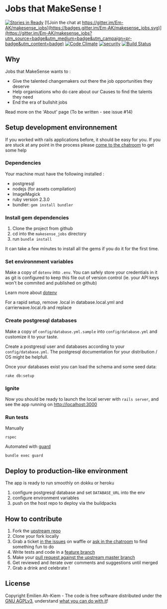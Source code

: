 # Jobs that MakeSense !

[![Stories in Ready](https://badge.waffle.io/Em-AK/makesense_jobs.png?label=ready&title=Ready)](https://waffle.io/Em-AK/makesense_jobs)
[![Join the chat at https://gitter.im/Em-AK/makesense_jobs](https://badges.gitter.im/Em-AK/makesense_jobs.svg)](https://gitter.im/Em-AK/makesense_jobs?utm_source=badge&utm_medium=badge&utm_campaign=pr-badge&utm_content=badge)
[![Code Climate](https://codeclimate.com/github/Em-AK/makesense_jobs/badges/gpa.svg)](https://codeclimate.com/github/Em-AK/makesense_jobs)
[![security](https://hakiri.io/github/Em-AK/makesense_jobs/master.svg)](https://hakiri.io/github/Em-AK/makesense_jobs/master)
[![Build Status](https://travis-ci.org/Em-AK/makesense_jobs.svg?branch=master)](https://travis-ci.org/Em-AK/makesense_jobs)

## Why

Jobs that MakeSense wants to :

* Give the talented changemakers out there the job opportunities they deserve
* Help organisations who do care about our Causes to find the talents they need
* End the era of bullshit jobs

Read more on the 'About' page (To be written - see issue #14)

## Setup development environnement

If you worked with rails applications before, it should be easy for you. If you are
stuck at any point in the process please [come to the chatroom](https://gitter.im/Em-AK/makesense_jobs?utm_source=badge&utm_medium=badge&utm_campaign=pr-badge&utm_content=badge) to get some help

### Dependencies

Your machine must have the following installed :

* postgresql
* nodejs (for assets compilation)
* ImageMagick
* ruby version 2.3.0
* bundler: `gem install bundler`

### Install gem dependencies

1. Clone the project from github
2. cd into the `makesense_jobs` directory
3. run `bundle install`

It can take a few minutes to install all the gems if you do it for the first time.

### Set environnment variables

Make a copy of `dotenv` into `.env`. You can safely store your credentials in it
as git is configured to keep this file out of version control (ie. your API keys
won't be commited and published on github)

Learn more about [dotenv](https://github.com/bkeepers/dotenv)

For a rapid setup, remove .local in database.local.yml and carrierwave.local.rb and replace

### Create postgresql databases

Make a copy of `config/database.yml.sample` into `config/database.yml` and customize
it to your taste.

Create a postgresql user and databases according to your `config/database.yml`.
The postgresql documentation for your distribution / OS might be helpfull.

Once your databases exist you can load the schema and some seed data:

```
rake db:setup
```

### Ignite

Now you should be ready to launch the local server with `rails server`, and see
the app running on <http://localhost:3000>

### Run tests

Manually

    rspec

Automated with [guard](https://github.com/guard/guard)

    bundle exec guard

## Deploy to production-like environment

The app is ready to run smoothly on dokku or heroku

1. configure postgresql database and set `DATABASE_URL` into the env
2. configure environment variables
3. push on the host repo to deploy via the buildpacks

## How to contribute

1. Fork the [upstream repo](https://github.com/Em-AK/makesense_jobs)
2. Clone your fork locally
3. Grab a ticket [in the issues](https://waffle.io/Em-AK/makesense_jobs) on waffle
or [ask in the
chatroom](https://gitter.im/Em-AK/makesense_jobs?utm_source=badge&utm_medium=badge&utm_campaign=pr-badge&utm_content=badge) to find something fun to do
4. Write tests and code in a [feature
   branch](https://www.atlassian.com/git/tutorials/comparing-workflows/feature-branch-workflow)
5. Make your [pull request against the upstream master
   branch](https://github.com/Em-AK/makesense_jobs/pull/new/master)
6. Get reviewed and iterate over comments and suggestions until merged
7. Grab a drink and celebrate !

## License

Copyright Emilien Ah-Kiem - The code is free software distributed under the [GNU
AGPLv3](https://github.com/makesense/makesense_jobs/blob/master/LICENSE),
understand [what you can do with it](http://choosealicense.com/licenses/agpl-3.0/)!

